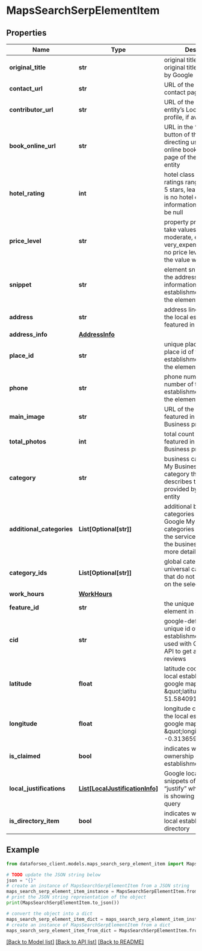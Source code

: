 # MapsSearchSerpElementItem


## Properties

Name | Type | Description | Notes
------------ | ------------- | ------------- | -------------
**original_title** | **str** | original title of the element original title not translated by Google | [optional] 
**contact_url** | **str** | URL of the preferred contact page | [optional] 
**contributor_url** | **str** | URL of the user’s or entity’s Local Guides profile, if available | [optional] 
**book_online_url** | **str** | URL in the ‘book online’ button of the element URL directing users to the online booking or order page of the business entity | [optional] 
**hotel_rating** | **int** | hotel class rating class ratings range between 1-5 stars, learn more if there is no hotel class rating information, the value will be null | [optional] 
**price_level** | **str** | property price level can take values: inexpensive, moderate, expensive, very_expensive if there is no price level information, the value will be null | [optional] 
**snippet** | **str** | element snippet contains the address and other information about the local establishment featured in the element | [optional] 
**address** | **str** | address line address of the local establishment featured in the element | [optional] 
**address_info** | [**AddressInfo**](AddressInfo.md) |  | [optional] 
**place_id** | **str** | unique place identifier place id of the local establishment featured in the element | [optional] 
**phone** | **str** | phone number phone number of the local establishment featured in the element | [optional] 
**main_image** | **str** | URL of the main image featured in Google My Business profile | [optional] 
**total_photos** | **int** | total count of images featured in Google My Business profile | [optional] 
**category** | **str** | business category Google My Business general category that best describes the services provided by the business entity | [optional] 
**additional_categories** | **List[Optional[str]]** | additional business categories additional Google My Business categories that describe the services provided by the business entity in more detail | [optional] 
**category_ids** | **List[Optional[str]]** | global category IDs universal category IDs that do not change based on the selected country | [optional] 
**work_hours** | [**WorkHours**](WorkHours.md) |  | [optional] 
**feature_id** | **str** | the unique identifier of the element in SERP | [optional] 
**cid** | **str** | google-defined client id unique id of a local establishment; can be used with Google Reviews API to get a full list of reviews | [optional] 
**latitude** | **float** | latitude coordinate of the local establishments in google maps example: \&quot;latitude\&quot;: 51.584091 | [optional] 
**longitude** | **float** | longitude coordinate of the local establishment in google maps example: \&quot;longitude\&quot;: -0.31365919999999997 | [optional] 
**is_claimed** | **bool** | indicates whether ownership of this local establishment is claimed | [optional] 
**local_justifications** | [**List[LocalJustificationInfo]**](LocalJustificationInfo.md) | Google local justifications snippets of text that “justify” why the business is showing up for search query | [optional] 
**is_directory_item** | **bool** | indicates whether this local establishment is a directory | [optional] 

## Example

```python
from dataforseo_client.models.maps_search_serp_element_item import MapsSearchSerpElementItem

# TODO update the JSON string below
json = "{}"
# create an instance of MapsSearchSerpElementItem from a JSON string
maps_search_serp_element_item_instance = MapsSearchSerpElementItem.from_json(json)
# print the JSON string representation of the object
print(MapsSearchSerpElementItem.to_json())

# convert the object into a dict
maps_search_serp_element_item_dict = maps_search_serp_element_item_instance.to_dict()
# create an instance of MapsSearchSerpElementItem from a dict
maps_search_serp_element_item_from_dict = MapsSearchSerpElementItem.from_dict(maps_search_serp_element_item_dict)
```
[[Back to Model list]](../README.md#documentation-for-models) [[Back to API list]](../README.md#documentation-for-api-endpoints) [[Back to README]](../README.md)



